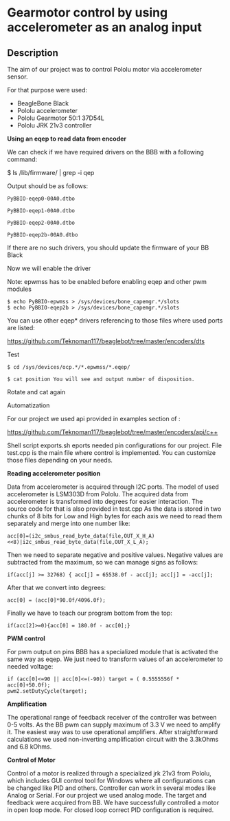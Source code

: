 
<h1>Gearmotor control by using accelerometer as an analog input</h1>

<h2>Description</h2>
The aim of our project was to control Pololu motor via accelerometer sensor. 

For that purpose were used:
<ul>
  <li>BeagleBone Black
  <li>Pololu accelerometer
  <li>Pololu Gearmotor 50:1 37D54L
  <li>Pololu JRK 21v3 controller
</ul>
<b>Using an eqep to read data from encoder</b>

We can check if we have required drivers on the BBB with a following command:

<p>$ ls /lib/firmware/ | grep -i qep
<p>Output should be as follows:

    PyBBIO-eqep0-00A0.dtbo
    
    PyBBIO-eqep1-00A0.dtbo
    
    PyBBIO-eqep2-00A0.dtbo
    
    PyBBIO-eqep2b-00A0.dtbo
    
If there are no such drivers, you should update the firmware of your BB Black
    
Now we will enable the driver

Note: epwmss has to be enabled before enabling eqep and other pwm modules

    $ echo PyBBIO-epwmss > /sys/devices/bone_capemgr.*/slots
    $ echo PyBBIO-eqep2b > /sys/devices/bone_capemgr.*/slots

You can use other eqep* drivers referencing to those files where used ports are listed:

https://github.com/Teknoman117/beaglebot/tree/master/encoders/dts

Test

    $ cd /sys/devices/ocp.*/*.epwmss/*.eqep/

    $ cat position You will see and output number of disposition.

Rotate and cat again

Automatization

For our project we used api provided in examples section of :

https://github.com/Teknoman117/beaglebot/tree/master/encoders/api/c++

Shell script  exports.sh eports needed pin configurations for our project. 
File test.cpp is the main file where control is implemented. You can customize those files depending on your needs. 

<b>Reading accelerometer position</b>

Data from accelerometer is acquired through I2C ports. The model of used accelerometer is LSM303D from Pololu. The acquired data from accelerometer is transformed into degrees for easier interaction. The source code for that is also provided in test.cpp 
As the data is stored in two chunks of 8 bits for Low and High bytes for each axis we need to read them separately and merge into one number like:

    acc[0]=(i2c_smbus_read_byte_data(file,OUT_X_H_A)<<8)|i2c_smbus_read_byte_data(file,OUT_X_L_A);

Then we need to separate negative and positive values. Negative values are subtracted from the maximum, so we can manage signs as follows:

    if(acc[j] >= 32768) { acc[j] = 65538.0f - acc[j]; acc[j] = -acc[j];


After that we convert into degrees:

    acc[0] = (acc[0]*90.0f/4096.0f);

Finally we have to teach our program bottom from the top:

    if(acc[2]>=0){acc[0] = 180.0f - acc[0];}


<b>PWM control</b>

For pwm output on pins BBB has a specialized module that is activated the same way as eqep. 
We just need to transform values of an accelerometer to needed voltage:

    if (acc[0]<=90 || acc[0]<=(-90)) target = ( 0.5555556f * acc[0]+50.0f);
    pwm2.setDutyCycle(target);

<b>Amplification</b>

The operational range of feedback receiver of the controller was between 0-5 volts. 
As the BB pwm can supply maximum of 3.3 V we need to amplify it. The easiest way was to use operational amplifiers.
After straightforward calculations we used non-inverting amplification circuit with the 3.3kOhms and 6.8 kOhms. 

<b>Control of Motor</b>

Control of a motor is realized through a specialized jrk 21v3 from Pololu, 
which includes GUI control tool for Windows where all configurations can be changed like PID and others. 
Controller can work in several modes like Analog or Serial. For our project we used analog mode. 
The target and feedback were acquired from BB. We have successfully controlled a motor in open loop mode. 
For closed loop correct PID configuration is required.
